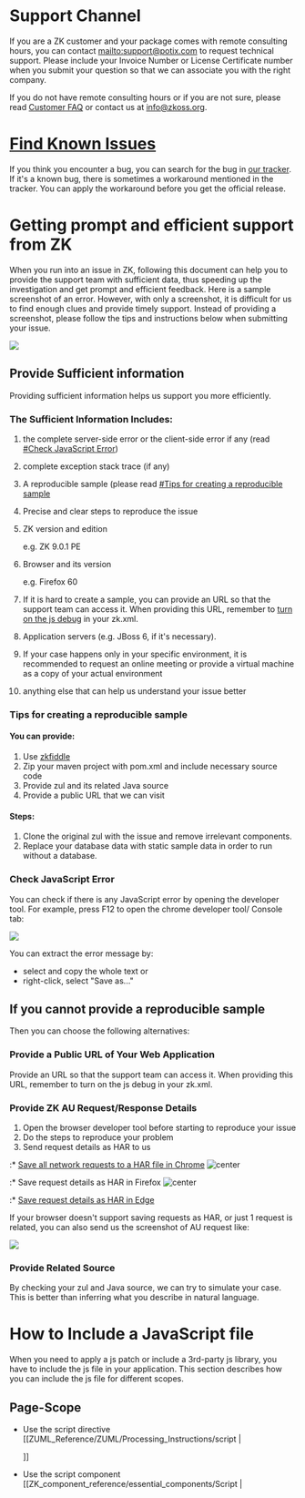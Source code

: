 # Support Channel

If you are a ZK customer and your package comes with remote consulting
hours, you can contact
[mailto:support@potix.com](mailto:support@potix.com) to request
technical support. Please include your Invoice Number or License
Certificate number when you submit your question so that we can
associate you with the right company.

If you do not have remote consulting hours or if you are not sure,
please read [Customer
FAQ](https://www.zkoss.org/wiki/Customers/FAQ#What_is_my_current_ZK_Package.3F)
or contact us at info@zkoss.org.

# [Find Known Issues](https://tracker.zkoss.org/issues/)

If you think you encounter a bug, you can search for the bug in [our
tracker](https://tracker.zkoss.org/issues). If it's a known bug, there
is sometimes a workaround mentioned in the tracker. You can apply the
workaround before you get the official release.

# Getting prompt and efficient support from ZK

When you run into an issue in ZK, following this document can help you
to provide the support team with sufficient data, thus speeding up the
investigation and get prompt and efficient feedback. Here is a sample
screenshot of an error. However, with only a screenshot, it is difficult
for us to find enough clues and provide timely support. Instead of
providing a screenshot, please follow the tips and instructions below
when submitting your issue.

![](ZK_MeetRpoblem01.png)

## Provide Sufficient information

Providing sufficient information helps us support you more efficiently.

### The Sufficient Information Includes:

1.  the complete server-side error or the client-side error if any (read
    [\#Check JavaScript Error](#Check_JavaScript_Error))
2.  complete exception stack trace (if any)
3.  A reproducible sample (please read [\#Tips for creating a
    reproducible
    sample](#Tips_for_creating_a_reproducible_sample)
4.  Precise and clear steps to reproduce the issue
5.  ZK version and edition
      
    e.g. ZK 9.0.1 PE
6.  Browser and its version
      
    e.g. Firefox 60
7.  If it is hard to create a sample, you can provide an URL so that the
    support team can access it. When providing this URL, remember to
    [turn on the js
    debug]({{site.baseurl}}/zk_config_ref/the_client_config_element/the_debug_js_element)
    in your zk.xml.
8.  Application servers (e.g. JBoss 6, if it's necessary).
9.  If your case happens only in your specific environment, it is
    recommended to request an online meeting or provide a virtual
    machine as a copy of your actual environment
10. anything else that can help us understand your issue better

### Tips for creating a reproducible sample

#### You can provide:

1.  Use [zkfiddle](http://zkfiddle.org)
2.  Zip your maven project with pom.xml and include necessary source
    code
3.  Provide zul and its related Java source
4.  Provide a public URL that we can visit

#### Steps:

1.  Clone the original zul with the issue and remove irrelevant
    components.
2.  Replace your database data with static sample data in order to run
    without a database.

### Check JavaScript Error

You can check if there is any JavaScript error by opening the developer
tool. For example, press F12 to open the chrome developer tool/ Console
tab:

![](chrome-js-error.png)

You can extract the error message by:

- select and copy the whole text or
- right-click, select "Save as..."

## If you cannot provide a reproducible sample

Then you can choose the following alternatives:

### Provide a Public URL of Your Web Application

Provide an URL so that the support team can access it. When providing
this URL, remember to turn on the js debug in your zk.xml.

### Provide ZK AU Request/Response Details

1.  Open the browser developer tool before starting to reproduce your
    issue
2.  Do the steps to reproduce your problem
3.  Send request details as HAR to us

:\* [Save all network requests to a HAR file in
Chrome](https://developers.google.com/web/tools/chrome-devtools/network/reference#save-as-har)
![ center](save-har-chrome.png " center")

:\* Save request details as HAR in Firefox ![
center](save-har-firefox.png " center")

:\* [Save request details as HAR in
Edge](https://docs.microsoft.com/en-us/microsoft-edge/devtools-guide/network)

If your browser doesn't support saving requests as HAR, or just 1
request is related, you can also send us the screenshot of AU request
like:

![](au-request.png)

### Provide Related Source

By checking your zul and Java source, we can try to simulate your case.
This is better than inferring what you describe in natural language.

# How to Include a JavaScript file

When you need to apply a js patch or include a 3rd-party js library, you
have to include the js file in your application. This section describes
how you can include the js file for different scopes.

## Page-Scope

- Use the script directive
  \[\[ZUML_Reference/ZUML/Processing_Instructions/script \|
  <?script?>

  \]\]
- Use the script component
  \[\[ZK_component_reference/essential_components/Script \|
  <script>

  \]\]

## Application-Scope

If you need to include a javascript file on every zul, there are 2 ways:

### By language addon

Create a `lang-addon.xml` according to [ ZK Client-side
Reference/Language
Definition#Language_Addon]({{site.baseurl}}/zk_client_side_ref/language_definition#Language_Addon)
and include the javascript file with <javascript>. For example:

```xml
<language-addon>
    <addon-name>patch-addon</addon-name><!-- give a meaningful name -->
    <language-name>xul/html</language-name>
    <depends>zul</depends>
    <javascript src="~./mypatch.js" />
    <javascript src="/zkpatch/mypatch2.js"/>
</language-addon>
```

- Line 4: see the next section
- Line 5: a path starting with `~./` is a [ classpath web resource
  path]({{site.baseurl}}/zk_dev_ref/ui_composing/zuml/include_a_page#Classpath_Web_Resource_Path)
  which is a special path supported by ZK
- Line 6: You can also link a file under your web application context
  root

#### Dependent Addon

If you override a component's widget or extend an existing component,
it's crucial to specify <depends> correctly, so that your land addon
will take effect. According to which component you override, you need to
specify the corresponding addon name. For example:

- If you override a component in zul language e.g. <button>, you specify

<depends>`zul`</depends>

- If you override a component provided by zkmax e.g. <code>
  <nav>

  </code>, you specify

<depends>`zkmax`</depends>

- If you override something about accessibility, e.g. override aria
  attribute, you specify

<depends>`za11y`</depends>

=== Use
\[\[{{site.baseurl}}/zk_config_ref/the_device-config_element/the_embed_element
\|

<embed>

\]\] ===

# How to Apply a Java Patch

When there is a bug, we provide a workaround with a Java file. Here are
the steps to apply it:

1.  Put the patched Java file in its package under your project source

e.g. `org.zkoss.zul`

1.  Compile it with your project source

Then it can override the same Java class in the ZK jar.

## Example

Got a patched `org.zkoss.bind.impl.BinderImpl`.

1.  create a package `org.zkoss.bind.impl` in your project source
2.  put `BinderImpl.java` under the package

# How to Run a Sample Maven Project

In order to narrow down the problem and eliminate differences caused by
different environments, we often send you a sample maven project that
tries to simulate and reproduce your issue. To run the project, you need
to [download maven](http://maven.apache.org/download.cgi) and
[setup](http://maven.apache.org/guides/getting-started/maven-in-five-minutes.html)
first.

1.  Run your command line interface
2.  switch to the sample project's root folder that has a `pom.xml`
3.  Start jetty server with the command below
      
    `mvn jetty:run`
4.  Visit the project's pages with your browser

If you don't know the zul's path or if the path is incorrect, just visit
<http://localhost:8080>. A browser will show a link with the correct
context path: ![ center \| 800px](jettyRoot.png " center | 800px")

Click the link and it will list folders then you can navigate to find
the zul. ![ center](listFolder.png " center")

# How to get Browser Performance Profile

If you are running into a performance issue, you can first check out
[Step by Step Trouble
Shooting]({{site.baseurl}}/zk_dev_ref/performance_monitoring/step_by_step_trouble_shooting)
and do a first step analysis using browser's developer tools.

## [By Chrome developer tool](https://developers.google.com/web/tools/chrome-devtools/evaluate-performance)

## [By Firefox developer tool](https://developer.mozilla.org/en-US/docs/Tools/Performance)

## [By Edge developer tool](https://docs.microsoft.com/en-us/microsoft-edge/devtools-guide/performance)
